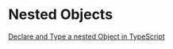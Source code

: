 # Nested Objects

[Declare and Type a nested Object in TypeScript](https://bobbyhadz.com/blog/typescript-type-nested-object)